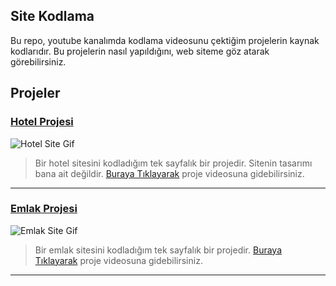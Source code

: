 ## Site Kodlama

Bu repo, youtube kanalımda kodlama videosunu çektiğim projelerin kaynak kodlarıdır. Bu projelerin nasıl yapıldığını, web siteme göz atarak görebilirsiniz. 


## Projeler

### [Hotel Projesi](hotel_sitesi)

![Hotel Site Gif](gifs/hotel_site.gif)

> Bir hotel sitesini kodladığım tek sayfalık bir projedir. Sitenin tasarımı bana ait değildir.
> [Buraya Tıklayarak](https://youtu.be/DneD5yuJ6v8) proje videosuna gidebilirsiniz.

---
### [Emlak Projesi](emlak_sitesi)

![Emlak Site Gif](gifs/emlak_site.gif)

> Bir emlak sitesini kodladığım tek sayfalık bir projedir.
> [Buraya Tıklayarak](https://youtu.be/qfiy-P94-0A) proje videosuna gidebilirsiniz.

---